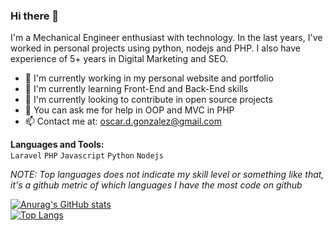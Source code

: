 ### Hi there 👋

I'm a Mechanical Engineer enthusiast with technology. In the last years, I've worked in personal projects using python, nodejs and PHP. I also have experience of 5+ years in Digital Marketing and SEO.  

- 🔭 I'm currently working in my personal website and portfolio
- 🌱 I'm currently learning Front-End and Back-End skills 
- 👯 I'm currently looking to contribute in open source projects
- 💬 You can ask me for help in OOP and MVC in PHP 
- 📫 Contact me at: oscar.d.gonzalez@gmail.com

**Languages and Tools:**  
`Laravel` `PHP` `Javascript` `Python` `Nodejs` 

*NOTE: Top languages does not indicate my skill level or something like that, it's a github metric of which languages I have the most code on github*

[![Anurag's GitHub stats](https://github-readme-stats.vercel.app/api?username=ogonzalez29&show_icons=true&theme=merko)
](https://github.com/anuraghazra/github-readme-stats)  
[![Top Langs](https://github-readme-stats.vercel.app/api/top-langs/?username=ogonzalez29&show_icons=true&theme=merko&layout=compact)](https://github.com/anuraghazra/github-readme-stats)
